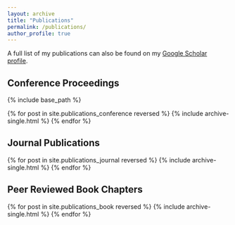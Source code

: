 ```yaml
---
layout: archive
title: "Publications"
permalink: /publications/
author_profile: true
---
```


A full list of my publications can also be found on my [Google Scholar profile](https://scholar.google.com/citations?user=pDMnGloAAAAJ).


Conference Proceedings
---
{% include base_path %}

{% for post in site.publications_conference reversed %}
  {% include archive-single.html %}
{% endfor %}

Journal Publications
---

{% for post in site.publications_journal reversed %}
  {% include archive-single.html %}
{% endfor %}

Peer Reviewed Book Chapters
---

{% for post in site.publications_book reversed %}
  {% include archive-single.html %}
{% endfor %}

<!-- Theses
---
{% for post in site.publications_thesis reversed %}
  {% include archive-single.html %}
{% endfor %} -->